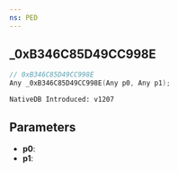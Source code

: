 ```yaml
---
ns: PED
---
```

## _0xB346C85D49CC998E

```c
// 0xB346C85D49CC998E
Any _0xB346C85D49CC998E(Any p0, Any p1);
```

```
NativeDB Introduced: v1207
```

## Parameters
* **p0**:
* **p1**:
